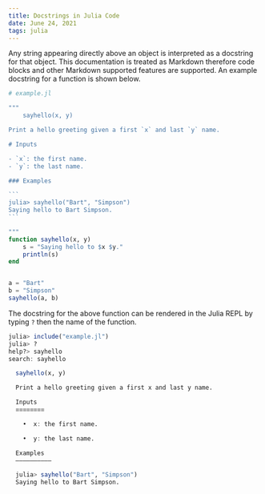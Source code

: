 ```yaml
---
title: Docstrings in Julia Code
date: June 24, 2021
tags: julia
---
```


Any string appearing directly above an object is interpreted as a docstring for that object. This documentation is treated as Markdown therefore code blocks and other Markdown supported features are supported. An example docstring for a function is shown below.

~~~julia
# example.jl

"""
    sayhello(x, y)

Print a hello greeting given a first `x` and last `y` name.

# Inputs

- `x`: the first name.
- `y`: the last name.

### Examples

```
julia> sayhello("Bart", "Simpson")
Saying hello to Bart Simpson.
```

"""
function sayhello(x, y)
    s = "Saying hello to $x $y."
    println(s)
end


a = "Bart"
b = "Simpson"
sayhello(a, b)
~~~

The docstring for the above function can be rendered in the Julia REPL by typing `?` then the name of the function.

```julia
julia> include("example.jl")
julia> ?
help?> sayhello
search: sayhello

  sayhello(x, y)

  Print a hello greeting given a first x and last y name.

  Inputs
  ≡≡≡≡≡≡≡≡

    •  x: the first name.

    •  y: the last name.

  Examples
  ––––––––––

  julia> sayhello("Bart", "Simpson")
  Saying hello to Bart Simpson.
```
